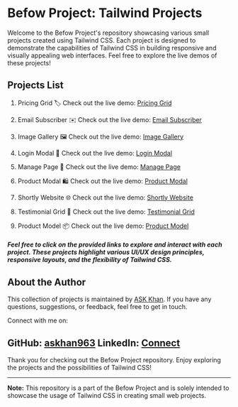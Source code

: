# Befow Project: Tailwind Projects

Welcome to the Befow Project's repository showcasing various small projects created using Tailwind CSS. Each project is designed to demonstrate the capabilities of Tailwind CSS in building responsive and visually appealing web interfaces. Feel free to explore the live demos of these projects!

## Projects List

1. Pricing Grid 🏷️
   Check out the live demo: [Pricing Grid](https://pricing-grid-askhan.netlify.app/)

2. Email Subscriber ✉️
   Check out the live demo: [Email Subscriber](https://email-subscriber-askhan.netlify.app/)

3. Image Gallery 🖼️
   Check out the live demo: [Image Gallery](https://image-gallery-askhan.netlify.app/)

4. Login Modal 🔐
   Check out the live demo: [Login Modal](https://login-model-askhan.netlify.app/)

5. Manage Page 📝
   Check out the live demo: [Manage Page](https://manage-page-askhan.netlify.app/)

6. Product Modal 🛍️
   Check out the live demo: [Product Modal](https://product-model-askhan.netlify.app/)

7. Shortly Website 🌐
   Check out the live demo: [Shortly Website](https://shortly-askhan.netlify.app/)

8. Testimonial Grid 📣
   Check out the live demo: [Testimonial Grid](https://testimonial-grid-askhan.netlify.app/)

9. Product Model 📦
   Check out the live demo: [Product Model](https://shortly-askhan.netlify.app/)

##### Feel free to click on the provided links to explore and interact with each project. These projects highlight various UI/UX design principles, responsive layouts, and the flexibility of Tailwind CSS.

## About the Author
This collection of projects is maintained by [ASK Khan](https://github.com/askhan963). If you have any questions, suggestions, or feedback, feel free to get in touch.

Connect with me on:

GitHub: [askhan963](https://github.com/askhan963)
LinkedIn: [Connect](https://www.linkedin.com/in/askhan963/)
---
Thank you for checking out the Befow Project repository. Enjoy exploring the projects and the possibilities of Tailwind CSS!

---

**Note:** This repository is a part of the Befow Project and is solely intended to showcase the usage of Tailwind CSS in creating small web projects.
